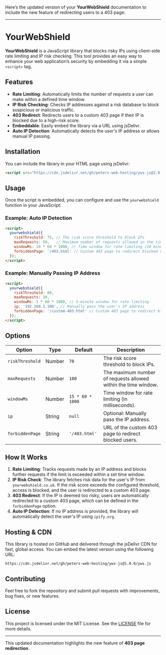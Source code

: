 Here’s the updated version of your **YourWebShield** documentation to include the new feature of redirecting users to a 403 page:

---

# YourWebShield

**YourWebShield** is a JavaScript library that blocks risky IPs using client-side rate limiting and IP risk checking. This tool provides an easy way to enhance your web application’s security by embedding it via a simple `<script>` tag.

## Features

- **Rate Limiting**: Automatically limits the number of requests a user can make within a defined time window.
- **IP Risk Checking**: Checks IP addresses against a risk database to block suspicious or malicious traffic.
- **403 Redirect**: Redirects users to a custom 403 page if their IP is blocked due to a high-risk score.
- **Embeddable**: Easily embed the library via a URL using jsDelivr.
- **Auto IP Detection**: Automatically detects the user's IP address or allows manual IP passing.

## Installation

You can include the library in your HTML page using jsDelivr:

```html
<script src="https://cdn.jsdelivr.net/gh/peters-web-hosting/yws-js@1.0.0/yws.js"></script>
```

## Usage

Once the script is embedded, you can configure and use the `yourwebshield` function in your JavaScript:

### Example: Auto IP Detection
```html
<script>
  yourwebshield({
    riskThreshold: 75, // The risk score threshold to block IPs
    maxRequests: 50,   // Maximum number of requests allowed in the time window
    windowMs: 10 * 60 * 1000, // Time window for rate limiting (10 minutes)
    forbiddenPage: '/403.html' // Custom 403 page to redirect blocked users
  });
</script>
```

### Example: Manually Passing IP Address
```html
<script>
  yourwebshield({
    riskThreshold: 80,
    maxRequests: 30,
    windowMs: 5 * 60 * 1000, // 5-minute window for rate limiting
    ip: '192.168.1.100', // Manually pass the user's IP address
    forbiddenPage: '/custom-403.html' // Custom 403 page to redirect blocked users
  });
</script>
```

## Options

| Option          | Type     | Default               | Description                                                      |
|-----------------|----------|-----------------------|------------------------------------------------------------------|
| `riskThreshold`  | Number   | `70`                  | The risk score threshold to block IPs.                           |
| `maxRequests`    | Number   | `100`                 | The maximum number of requests allowed within the time window.    |
| `windowMs`       | Number   | `15 * 60 * 1000`      | Time window for rate limiting (in milliseconds).                 |
| `ip`             | String   | `null`                | Optional: Manually pass the IP address.                          |
| `forbiddenPage`  | String   | `'/403.html'`         | URL of the custom 403 page to redirect blocked users.             |

## How It Works

1. **Rate Limiting**: Tracks requests made by an IP address and blocks further requests if the limit is exceeded within a set time window.
2. **IP Risk Check**: The library fetches risk data for the user's IP from `yourwebshield.co.uk`. If the risk score exceeds the configured threshold, access is blocked, and the user is redirected to a custom 403 page.
3. **403 Redirect**: If the IP is deemed too risky, users are automatically redirected to a custom 403 page, which can be defined in the `forbiddenPage` option.
4. **Auto IP Detection**: If no IP address is provided, the library will automatically detect the user's IP using `ipify.org`.

## Hosting & CDN

This library is hosted on GitHub and delivered through the jsDelivr CDN for fast, global access. You can embed the latest version using the following URL:

```
https://cdn.jsdelivr.net/gh/peters-web-hosting/yws-js@1.0.0/yws.js
```

## Contributing

Feel free to fork the repository and submit pull requests with improvements, bug fixes, or new features.

## License

This project is licensed under the MIT License. See the [LICENSE](LICENSE) file for more details.

---

This updated documentation highlights the new feature of **403 page redirection**.
